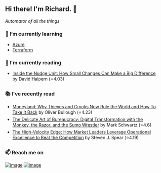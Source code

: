 ## Hi there!  I'm Richard. 👋
*Automator of all the things*

### 🌱 I’m currently learning
- [Azure](https://github.com/richard-sistern/azure)
- [Terraform](https://github.com/richard-sistern/terraform)

### 📖 I'm currently reading
<!-- GOODREADS-CURRENT:START -->
- [Inside the Nudge Unit: How Small Changes Can Make a Big Difference](https://www.goodreads.com/review/show/2990975452?utm_medium=api&utm_source=rss) by David Halpern (⭐️4.03)
<!-- GOODREADS-CURRENT:END -->

### 📚 I've recently read
<!-- GOODREADS-PREVIOUS:START -->
- [Moneyland: Why Thieves and Crooks Now Rule the World and How To Take It Back](https://www.goodreads.com/review/show/3421222672?utm_medium=api&utm_source=rss) by Oliver Bullough (⭐️4.23)
- [The Delicate Art of Bureaucracy: Digital Transformation with the Monkey, the Razor, and the Sumo Wrestler](https://www.goodreads.com/review/show/4044658869?utm_medium=api&utm_source=rss) by Mark  Schwartz (⭐️4.6)
- [The High-Velocity Edge: How Market Leaders Leverage Operational Excellence to Beat the Competition](https://www.goodreads.com/review/show/4032234298?utm_medium=api&utm_source=rss) by Steven J. Spear (⭐️4.19)
<!-- GOODREADS-PREVIOUS:END -->

### 📫 Reach me on
[![image](https://img.shields.io/badge/LinkedIn-0077B5?style=for-the-badge&logo=linkedin&logoColor=white "LinkedIn")](https://www.linkedin.com/in/richard-sistern-850057b4/)
[![image](https://img.shields.io/badge/Twitter-1DA1F2?style=for-the-badge&logo=twitter&logoColor=white "Twitter")](https://twitter.com/baka_yoke)

